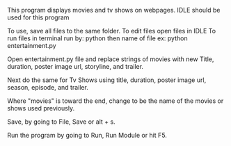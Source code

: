 This program displays movies and tv shows on webpages.
IDLE should be used for this program

To use, save all files to the same folder.
To edit files open files in IDLE
To run files in terminal run by: python then name of file ex: python entertainment.py

Open entertainment.py file and replace strings of movies with new Title, duration, poster image url, storyline, and trailer.

Next do the same for Tv Shows using title, duration, poster image url, season, episode, and trailer.

Where "movies" is toward the end, change to be the name of the movies or shows used previously.

Save, by going to File, Save or alt + s.

Run the program by going to Run, Run Module or hit F5.